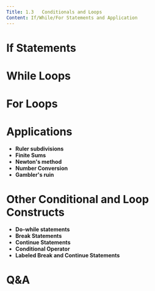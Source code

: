 ```yaml
---
Title: 1.3   Conditionals and Loops
Content: If/While/For Statements and Application
---
```


# If Statements

# While Loops

# For Loops

# Applications
- **Ruler subdivisions**
- **Finite Sums**
- **Newton's method**
- **Number Conversion**
- **Gambler's ruin**

# Other Conditional and Loop Constructs
- **Do-while statements**
- **Break Statements**
- **Continue Statements**
- **Conditional Operator**
- **Labeled Break and Continue Statements**

# Q&A

